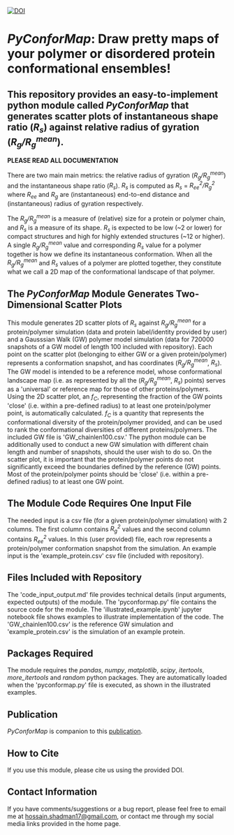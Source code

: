 [![DOI](https://zenodo.org/badge/744492651.svg)](https://zenodo.org/doi/10.5281/zenodo.10681431)

# _PyConforMap_: Draw pretty maps of your polymer or disordered protein conformational ensembles!

## This repository provides an easy-to-implement python module called _PyConforMap_ that generates scatter plots of instantaneous shape ratio (_R<sub>s</sub>_) against relative radius of gyration (_R<sub>g</sub>/R<sub>g</sub><sup>mean</sup>_).  

**PLEASE READ ALL DOCUMENTATION**

There are two main main metrics: the relative radius of gyration (_R<sub>g</sub>/R<sub>g</sub><sup>mean</sup>_) and the instantaneous shape ratio (_R<sub>s</sub>_). _R<sub>s</sub>_ is computed as _R<sub>s</sub>_ = _R<sub>ee</sub><sup>2</sup>/R<sub>g</sub><sup>2</sup>_ where _R<sub>ee</sub>_ and _R<sub>g</sub>_ are (instantaneous) end-to-end distance and (instantaneous) radius of gyration respectively.

The _R<sub>g</sub>/R<sub>g</sub><sup>mean</sup>_ is a measure of (relative) size for a protein or polymer chain, and _R<sub>s</sub>_ is a measure of its shape. _R<sub>s</sub>_ is expected to be low (~2 or lower) for compact structures and high for highly extended structures (~12 or higher). A single _R<sub>g</sub>/R<sub>g</sub><sup>mean</sup>_ value and corresponding _R<sub>s</sub>_ value for a polymer together is how we define its instantaneous conformation. When all the _R<sub>g</sub>/R<sub>g</sub><sup>mean</sup>_ and  _R<sub>s</sub>_ values of a polymer are plotted together, they constitute what we call a 2D map of the conformational landscape of that polymer.

## The _PyConforMap_ Module Generates Two-Dimensional Scatter Plots
This module generates 2D scatter plots of _R<sub>s</sub>_ against _R<sub>g</sub>/R<sub>g</sub><sup>mean</sup>_ for a protein/polymer simulation (data and protein label/identity provided by user) and a Gausssian Walk (GW) polymer model simulation (data for 720000 snapshots of a GW model of length 100 included with repository). Each point on the scatter plot (belonging to either GW or a given protein/polymer) represents a conformation snapshot, and has coordinates (_R<sub>g</sub>/R<sub>g</sub><sup>mean</sup>_, _R<sub>s</sub>_). The GW model is intended to be a reference model, whose conformational landscape map (i.e. as represented by all the (_R<sub>g</sub>/R<sub>g</sub><sup>mean</sup>_, _R<sub>s</sub>_) points) serves as a 'universal' or reference map for those of other proteins/polymers. Using the 2D scatter plot, an _f<sub>C</sub>_, representing the fraction of the GW points 'close' (i.e. within a pre-defined radius) to at least one protein/polymer point, is automatically calculated. _f<sub>C</sub>_ is a quantity that represents the conformational diversity of the protein/polymer provided, and can be used to rank the conformational diversities of different proteins/polymers. The included GW file is 'GW_chainlen100.csv.' The python module can be additionally used to conduct a new GW simulation with different chain length and number of snapshots, should the user wish to do so. On the scatter plot, it is important that the protein/polymer points do not significantly exceed the boundaries defined by the reference (GW) points. Most of the protein/polymer points should be 'close' (i.e. within a pre-defined radius) to at least one GW point.

## The Module Code Requires One Input File
The needed input is a csv file (for a given protein/polymer simulation) with 2 columns. The first column contains _R<sub>g</sub><sup>2</sup>_ values and the second column contains _R<sub>ee</sub><sup>2</sup>_ values. In this (user provided) file, each row represents a protein/polymer conformation snapshot from the simulation. An example input is the 'example_protein.csv' csv file (included with repository). 

## Files Included with Repository
The 'code_input_output.md' file provides technical details (input arguments, expected outputs) of the module. The 'pyconformap.py' file contains the source code for the module.  The 'illustrated_example.ipynb' jupyter notebook file shows examples to illustrate implementation of the code. The 'GW_chainlen100.csv' is the reference GW simulation and 'example_protein.csv' is the simulation of an example protein.

## Packages Required
The module requires the _pandas_, _numpy_, _matplotlib_, _scipy_, _itertools_, _more_itertools_ and _random_ python packages. They are automatically loaded when the 'pyconformap.py' file is executed, as shown in the illustrated examples.

## Publication
_PyConforMap_ is companion to this [publication](https://www.cell.com/biophysj/abstract/S0006-3495(24)00272-8).

## How to Cite
If you use this module, please cite us using the provided DOI. 

## Contact Information
If you have comments/suggestions or a bug report, please feel free to email me at hossain.shadman17@gmail.com, or contact me through my social media links provided in the home page. 
